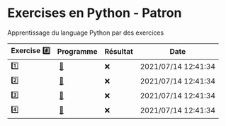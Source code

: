 # Exercises en Python - Patron

Apprentissage du language Python par des exercices

|  Exercise :hash:  |  Programme | Résultat | Date |
|-------------------|------------|----------|------|
| :one: | [:bookmark:](01/programme.py) | :x: | 2021/07/14 12:41:34 |
| :two: | [:bookmark:](02/programme.py) | :x: | 2021/07/14 12:41:34 |
| :three: | [:bookmark:](03/programme.py) | :x: | 2021/07/14 12:41:34 |
| :four: | [:bookmark:](04/programme.py) | :x: | 2021/07/14 12:41:34 |
